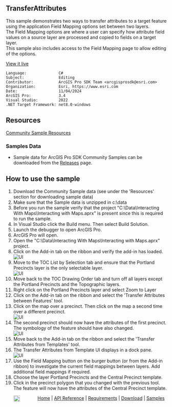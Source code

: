 ## TransferAttributes

<!-- TODO: Write a brief abstract explaining this sample -->
This sample demonstrates two ways to transfer attributes to a target feature using the application Field Mapping options set between two layers.   
The Field Mapping options are where a user can specify how attribute field values on a source layer are processed and copied to fields on a target layer.   
This sample also includes access to the Field Mapping page to allow editing of the options.   
  


<a href="https://pro.arcgis.com/en/pro-app/sdk/" target="_blank">View it live</a>

<!-- TODO: Fill this section below with metadata about this sample-->
```
Language:              C#
Subject:               Editing
Contributor:           ArcGIS Pro SDK Team <arcgisprosdk@esri.com>
Organization:          Esri, https://www.esri.com
Date:                  11/04/2024
ArcGIS Pro:            3.4
Visual Studio:         2022
.NET Target Framework: net8.0-windows
```

## Resources

[Community Sample Resources](https://github.com/Esri/arcgis-pro-sdk-community-samples#resources)

### Samples Data

* Sample data for ArcGIS Pro SDK Community Samples can be downloaded from the [Releases](https://github.com/Esri/arcgis-pro-sdk-community-samples/releases) page.  

## How to use the sample
<!-- TODO: Explain how this sample can be used. To use images in this section, create the image file in your sample project's screenshots folder. Use relative url to link to this image using this syntax: ![My sample Image](FacePage/SampleImage.png) -->
1. Download the Community Sample data (see under the 'Resources' section for downloading sample data)
2. Make sure that the Sample data is unzipped in c:\data  
3. Before you run the sample verify that the project "C:\Data\Interacting With Maps\Interacting with Maps.aprx" is present since this is required to run the sample.  
4. In Visual Studio click the Build menu. Then select Build Solution.  
5. Launch the debugger to open ArcGIS Pro.  
6. ArcGIS Pro will open.   
7. Open the "C:\Data\Interacting With Maps\Interacting with Maps.aprx" project.  
8. Click on the Add-in tab on the ribbon and verify the add-in has loaded.   
![UI](Screenshots/Screen1.png)  
9. Move to the TOC List by Selection tab and ensure that the Portland Precincts layer is the only selectable layer.   
![UI](Screenshots/Screen2.png)  
10. Move back to the TOC Drawing Order tab and turn off all layers except the Portland Precincts and the Topographic layers.   
11. Right click on the Portland Precincts layer and select Zoom to Layer  
12. Click on the Add-in tab on the ribbon and select the 'Transfer Attributes between Features' tool.   
13. Click on the map over a precinct. Then click on the map a second time over a different precinct.   
![UI](Screenshots/Screen4.png)  
14. The second precinct should now have the attributes of the first precinct. The symbology of the feature should have also changed.   
![UI](Screenshots/Screen5.png)  
15. Move back to the Add-in tab on the ribbon and select the 'Transfer Attributes from Templates' tool.   
16. The Transfer Attributes from Template UI displays in a dock pane.    
![UI](Screenshots/Screen6.png)  
17. Use the Field Mapping button on the burger button (or from the Add-in ribbon) to investigate the current field mappings between layers. Add additional  field mappings if required.   
18. Choose the layer Portland Precincts and the Central Precinct template.  
19. Click in the precinct polygon that you changed with the previous tool.  The feature will now have the attributes of the Central Precinct template.  
  

<!-- End -->

&nbsp;&nbsp;&nbsp;&nbsp;&nbsp;&nbsp;<img src="https://esri.github.io/arcgis-pro-sdk/images/ArcGISPro.png"  alt="ArcGIS Pro SDK for Microsoft .NET Framework" height = "20" width = "20" align="top"  >
&nbsp;&nbsp;&nbsp;&nbsp;&nbsp;&nbsp;&nbsp;&nbsp;&nbsp;&nbsp;&nbsp;&nbsp;
[Home](https://github.com/Esri/arcgis-pro-sdk/wiki) | <a href="https://pro.arcgis.com/en/pro-app/latest/sdk/api-reference" target="_blank">API Reference</a> | [Requirements](https://github.com/Esri/arcgis-pro-sdk/wiki#requirements) | [Download](https://github.com/Esri/arcgis-pro-sdk/wiki#installing-arcgis-pro-sdk-for-net) | <a href="https://github.com/esri/arcgis-pro-sdk-community-samples" target="_blank">Samples</a>
